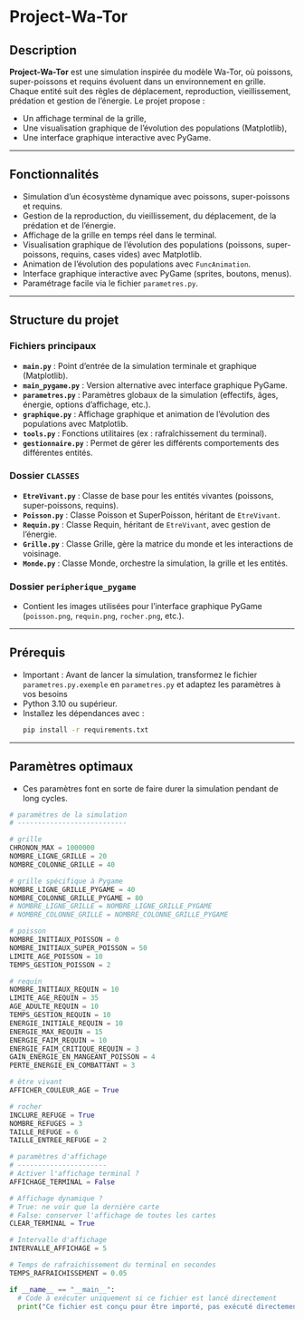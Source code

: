 # Project-Wa-Tor

## Description

**Project-Wa-Tor** est une simulation inspirée du modèle Wa-Tor, où poissons, super-poissons et requins évoluent dans un environnement en grille. Chaque entité suit des règles de déplacement, reproduction, vieillissement, prédation et gestion de l’énergie. Le projet propose :
- Un affichage terminal de la grille,
- Une visualisation graphique de l’évolution des populations (Matplotlib),
- Une interface graphique interactive avec PyGame.

---

## Fonctionnalités

- Simulation d’un écosystème dynamique avec poissons, super-poissons et requins.
- Gestion de la reproduction, du vieillissement, du déplacement, de la prédation et de l’énergie.
- Affichage de la grille en temps réel dans le terminal.
- Visualisation graphique de l’évolution des populations (poissons, super-poissons, requins, cases vides) avec Matplotlib.
- Animation de l’évolution des populations avec `FuncAnimation`.
- Interface graphique interactive avec PyGame (sprites, boutons, menus).
- Paramétrage facile via le fichier `parametres.py`.

---

## Structure du projet

### Fichiers principaux

- **`main.py`** : Point d’entrée de la simulation terminale et graphique (Matplotlib).
- **`main_pygame.py`** : Version alternative avec interface graphique PyGame.
- **`parametres.py`** : Paramètres globaux de la simulation (effectifs, âges, énergie, options d’affichage, etc.).
- **`graphique.py`** : Affichage graphique et animation de l’évolution des populations avec Matplotlib.
- **`tools.py`** : Fonctions utilitaires (ex : rafraîchissement du terminal).
- **`gestionnaire.py`** : Permet de gérer les différents comportements des différentes entités.

### Dossier `CLASSES`

- **`EtreVivant.py`** : Classe de base pour les entités vivantes (poissons, super-poissons, requins).
- **`Poisson.py`** : Classe Poisson et SuperPoisson, héritant de `EtreVivant`.
- **`Requin.py`** : Classe Requin, héritant de `EtreVivant`, avec gestion de l’énergie.
- **`Grille.py`** : Classe Grille, gère la matrice du monde et les interactions de voisinage.
- **`Monde.py`** : Classe Monde, orchestre la simulation, la grille et les entités.

### Dossier `peripherique_pygame`

- Contient les images utilisées pour l’interface graphique PyGame (`poisson.png`, `requin.png`, `rocher.png`, etc.).

---

## Prérequis

- Important :
Avant de lancer la simulation, transformez le fichier `parametres.py.exemple` en `parametres.py` et adaptez les paramètres à vos besoins
- Python 3.10 ou supérieur.
- Installez les dépendances avec :
  ```bash
  pip install -r requirements.txt

---

## Paramètres optimaux

- Ces paramètres font en sorte de faire durer la simulation pendant de long cycles.

```py
# paramètres de la simulation
# ---------------------------

# grille
CHRONON_MAX = 1000000
NOMBRE_LIGNE_GRILLE = 20
NOMBRE_COLONNE_GRILLE = 40

# grille spécifique à Pygame
NOMBRE_LIGNE_GRILLE_PYGAME = 40
NOMBRE_COLONNE_GRILLE_PYGAME = 80
# NOMBRE_LIGNE_GRILLE = NOMBRE_LIGNE_GRILLE_PYGAME
# NOMBRE_COLONNE_GRILLE = NOMBRE_COLONNE_GRILLE_PYGAME

# poisson
NOMBRE_INITIAUX_POISSON = 0
NOMBRE_INITIAUX_SUPER_POISSON = 50
LIMITE_AGE_POISSON = 10
TEMPS_GESTION_POISSON = 2

# requin
NOMBRE_INITIAUX_REQUIN = 10
LIMITE_AGE_REQUIN = 35
AGE_ADULTE_REQUIN = 10
TEMPS_GESTION_REQUIN = 10
ENERGIE_INITIALE_REQUIN = 10
ENERGIE_MAX_REQUIN = 15
ENERGIE_FAIM_REQUIN = 10
ENERGIE_FAIM_CRITIQUE_REQUIN = 3
GAIN_ENERGIE_EN_MANGEANT_POISSON = 4
PERTE_ENERGIE_EN_COMBATTANT = 3

# être vivant
AFFICHER_COULEUR_AGE = True

# rocher
INCLURE_REFUGE = True
NOMBRE_REFUGES = 3
TAILLE_REFUGE = 6
TAILLE_ENTREE_REFUGE = 2

# paramètres d'affichage
# ----------------------
# Activer l'affichage terminal ?
AFFICHAGE_TERMINAL = False

# Affichage dynamique ?
# True: ne voir que la dernière carte
# False: conserver l'affichage de toutes les cartes
CLEAR_TERMINAL = True

# Intervalle d'affichage
INTERVALLE_AFFICHAGE = 5

# Temps de rafraichissement du terminal en secondes
TEMPS_RAFRAICHISSEMENT = 0.05

if __name__ == "__main__":
  # Code à exécuter uniquement si ce fichier est lancé directement
  print("Ce fichier est conçu pour être importé, pas exécuté directement.")
```

